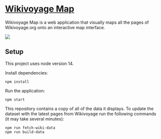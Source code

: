# [Wikivoyage Map](https://wginsberg.github.io/wikivoyage-map)

Wikivoyage Map is a web application that visually maps all the pages of Wikivoyage.org onto an interactive map interface.

<img src="./screenshot.png">

## Setup

This project uses node version 14.

Install dependencies:
```
npm install
```

Run the application:
```
npm start
```

This repository contains a copy of all of the data it displays. To update the dataset with the latest pages from Wikivoyage run the following commands (it may take several minutes):
```
npm run fetch-wiki-data
npm run build-data
```
